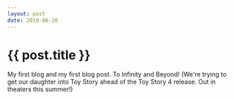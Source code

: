 ```yaml
---
layout: post
date: 2019-06-26
---
```


<h1> {{ post.title }} </h1>
My first blog and my first blog post. To Infinity and Beyond! (We're trying to get our daughter into Toy Story ahead of the Toy Story 4 release. Out in theaters this summer!)
